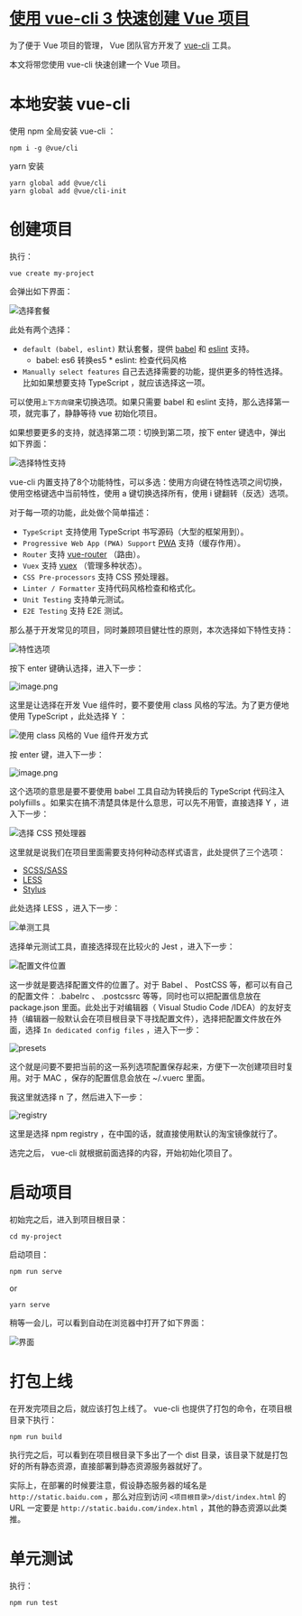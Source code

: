 # [使用 vue-cli 3 快速创建 Vue 项目](https://segmentfault.com/a/1190000014627083)





为了便于 Vue 项目的管理， Vue 团队官方开发了 [vue-cli](https://github.com/vuejs/vue-cli) 工具。

本文将带您使用 vue-cli 快速创建一个 Vue 项目。

# 本地安装 vue-cli

使用 npm 全局安装 vue-cli ：

```
npm i -g @vue/cli
```

yarn 安装

```
yarn global add @vue/cli
yarn global add @vue/cli-init
```



# 创建项目

执行：

```
vue create my-project
```

会弹出如下界面：

![选择套餐](https://segmentfault.com/img/remote/1460000014627088)

此处有两个选择：

- `default (babel, eslint)` 默认套餐，提供 [babel](https://babeljs.io/) 和 [eslint](https://eslint.org/) 支持。
  * babel: es6 转换es5     *  eslint: 检查代码风格
- `Manually select features` 自己去选择需要的功能，提供更多的特性选择。比如如果想要支持 TypeScript ，就应该选择这一项。

可以使用`上下方向键`来切换选项。如果只需要 babel 和 eslint 支持，那么选择第一项，就完事了，静静等待 vue 初始化项目。

如果想要更多的支持，就选择第二项：切换到第二项，按下 enter 键选中，弹出如下界面：

![选择特性支持](https://segmentfault.com/img/remote/1460000014627089)

vue-cli 内置支持了8个功能特性，可以多选：使用方向键在特性选项之间切换，使用空格键选中当前特性，使用 a 键切换选择所有，使用 i 键翻转（反选）选项。

对于每一项的功能，此处做个简单描述：

- `TypeScript` 支持使用 TypeScript 书写源码（大型的框架用到）。
- `Progressive Web App (PWA) Support` [PWA](https://developers.google.com/web/progressive-web-apps/) 支持（缓存作用）。
- `Router` 支持 [vue-router](https://router.vuejs.org/zh-cn/) （路由）。
- `Vuex` 支持 [vuex](https://vuex.vuejs.org/zh-cn/intro.html) （管理多种状态）。
- `CSS Pre-processors` 支持 CSS 预处理器。
- `Linter / Formatter` 支持代码风格检查和格式化。
- `Unit Testing` 支持单元测试。
- `E2E Testing` 支持 E2E 测试。

那么基于开发常见的项目，同时兼顾项目健壮性的原则，本次选择如下特性支持：

![特性选项](https://segmentfault.com/img/remote/1460000014627090)

按下 enter 键确认选择，进入下一步：

![image.png](https://segmentfault.com/img/remote/1460000014627091)

这里是让选择在开发 Vue 组件时，要不要使用 class 风格的写法。为了更方便地使用 TypeScript ，此处选择 Y ：

![使用 class 风格的 Vue 组件开发方式](https://segmentfault.com/img/remote/1460000014627092)

按 enter 键，进入下一步：

![image.png](https://segmentfault.com/img/remote/1460000014627093)

这个选项的意思是要不要使用 babel 工具自动为转换后的 TypeScript 代码注入 polyfiills 。如果实在搞不清楚具体是什么意思，可以先不用管，直接选择 Y ，进入下一步：

![选择 CSS 预处理器](https://segmentfault.com/img/remote/1460000014627094)

这里就是说我们在项目里面需要支持何种动态样式语言，此处提供了三个选项：

- [SCSS/SASS](https://sass-lang.com/)
- [LESS](http://lesscss.org/)
- [Stylus](http://stylus-lang.com/)

此处选择 LESS ，进入下一步：

![单测工具](https://segmentfault.com/img/remote/1460000014627095)

选择单元测试工具，直接选择现在比较火的 Jest ，进入下一步：

![配置文件位置](https://segmentfault.com/img/remote/1460000014627096)

这一步就是要选择配置文件的位置了。对于 Babel 、 PostCSS 等，都可以有自己的配置文件： .babelrc 、 .postcssrc 等等，同时也可以把配置信息放在 package.json 里面。此处出于对编辑器（ Visual Studio Code /IDEA）的友好支持（编辑器一般默认会在项目根目录下寻找配置文件），选择把配置文件放在外面，选择 `In dedicated config files` ，进入下一步：

![presets](https://segmentfault.com/img/remote/1460000014627097)

这个就是问要不要把当前的这一系列选项配置保存起来，方便下一次创建项目时复用。对于 MAC ，保存的配置信息会放在 ~/.vuerc 里面。

我这里就选择 n 了，然后进入下一步：

![registry](https://segmentfault.com/img/remote/1460000014627098)

这里是选择 npm registry ，在中国的话，就直接使用默认的淘宝镜像就行了。

选完之后， vue-cli 就根据前面选择的内容，开始初始化项目了。

# 启动项目

初始完之后，进入到项目根目录：

```
cd my-project
```

启动项目：

```
npm run serve
```

or 

```
yarn serve
```

稍等一会儿，可以看到自动在浏览器中打开了如下界面：

![界面](https://segmentfault.com/img/remote/1460000014627099)

# 打包上线

在开发完项目之后，就应该打包上线了。 vue-cli 也提供了打包的命令，在项目根目录下执行：

```
npm run build
```

执行完之后，可以看到在项目根目录下多出了一个 dist 目录，该目录下就是打包好的所有静态资源，直接部署到静态资源服务器就好了。

实际上，在部署的时候要注意，假设静态服务器的域名是 `http://static.baidu.com` ，那么对应到访问 `<项目根目录>/dist/index.html` 的 URL 一定要是 `http://static.baidu.com/index.html` ，其他的静态资源以此类推。

# 单元测试

执行：

```
npm run test
```